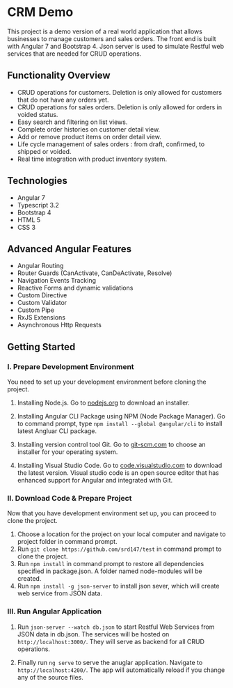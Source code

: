 # CRM Demo

This project is a demo version of a real world application that allows businesses to manage customers and sales orders. The front end is built with Angular 7 and Bootstrap 4. Json server is used to simulate Restful web services that are needed for CRUD operations. 

## Functionality Overview

- CRUD operations for customers. Deletion is only allowed for customers that do not have any orders yet.
- CRUD operations for sales orders. Deletion is only allowed for orders in voided status.
- Easy search and filtering on list views.
- Complete order histories on customer detail view.
- Add or remove product items on order detail view.
- Life cycle management of sales orders : from draft, confirmed, to shipped or voided.
- Real time integration with product inventory system.

## Technologies

- Angular 7
- Typescript 3.2
- Bootstrap 4
- HTML 5
- CSS 3

## Advanced Angular Features

- Angular Routing
- Router Guards (CanActivate, CanDeActivate, Resolve)
- Navigation Events Tracking
- Reactive Forms and dynamic validations
- Custom Directive
- Custom Validator
- Custom Pipe
- RxJS Extensions
- Asynchronous Http Requests

## Getting Started

### I. Prepare Development Environment
You need to set up your development environment before cloning the project.

1. Installing Node.js. Go to [nodejs.org](https://nodejs.org/en/download/) to download an installer.

2. Installing Angular CLI Package using NPM (Node Package Manager).  Go to command prompt, type 
`npm install --global @angular/cli` to install latest Angluar CLI package.

3. Installing version control tool Git. Go to [git-scm.com](https://git-scm.com/downloads) to choose an installer for your operating system.

4. Installing Visual Studio Code.  Go to [code.visualstudio.com](https://code.visualstudio.com/download) to download the latest version.  Visual studio code is an open source editor that has enhanced support for Angular and integrated with Git.

### II. Download Code & Prepare Project
Now that you have development environment set up, you can proceed to clone the project.

1. Choose a location for the project on your local computer and navigate to project folder in command prompt.
2.  Run `git clone https://github.com/srd147/test` in command prompt to clone the project.
3.  Run `npm install` in command prompt to restore all dependencies specified in package.json. A folder named node-modules will be created.
4.  Run `npm install -g json-server` to install json sever, which will create web service from JSON data.

### III. Run Angular Application
1.  Run `json-server --watch db.json` to start Restful Web Services from JSON data in db.json.  The services will be hosted on `http://localhost:3000/`.  They will serve as backend for all CRUD operations.

2.  Finally run `ng serve` to serve the anuglar application. Navigate to `http://localhost:4200/`. The app will automatically reload if you change any of the source files.

